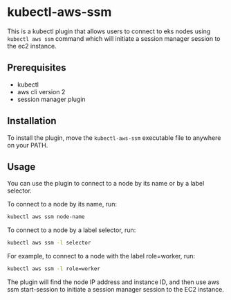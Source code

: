 # kubectl-aws-ssm

This is a kubectl plugin that allows users to connect to eks nodes using `kubectl aws ssm` command which will initiate a session manager session to the ec2 instance.

## Prerequisites

- kubectl
- aws cli version 2
- session manager plugin

## Installation

To install the plugin, move the `kubectl-aws-ssm` executable file to anywhere on your PATH.

## Usage

You can use the plugin to connect to a node by its name or by a label selector.

To connect to a node by its name, run:

```bash
kubectl aws ssm node-name
```

To connect to a node by a label selector, run:

```bash
kubectl aws ssm -l selector
```

For example, to connect to a node with the label role=worker, run:

```bash
kubectl aws ssm -l role=worker
```

The plugin will find the node IP address and instance ID, and then use aws ssm start-session to initiate a session manager session to the EC2 instance.